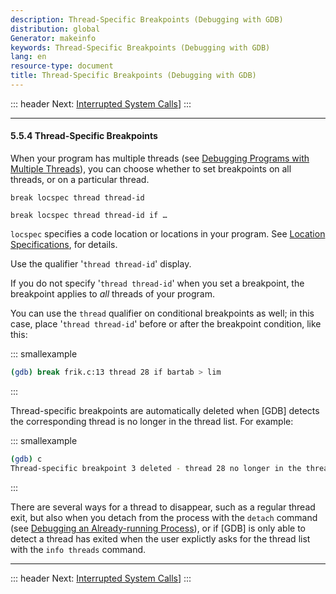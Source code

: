 ```yaml
---
description: Thread-Specific Breakpoints (Debugging with GDB)
distribution: global
Generator: makeinfo
keywords: Thread-Specific Breakpoints (Debugging with GDB)
lang: en
resource-type: document
title: Thread-Specific Breakpoints (Debugging with GDB)
---
```

::: header
Next: [Interrupted System Calls](Interrupted-System-Calls.html#Interrupted-System-Calls)]
:::

---

#### 5.5.4 Thread-Specific Breakpoints

When your program has multiple threads (see [Debugging Programs with Multiple Threads](Threads.html#Threads)), you can choose whether to set breakpoints on all threads, or on a particular thread.

`break locspec thread thread-id`

`break locspec thread thread-id if …`

`locspec` specifies a code location or locations in your program. See [Location Specifications](Location-Specifications.html#Location-Specifications), for details.

Use the qualifier '`thread thread-id`' display.

If you do not specify '`thread thread-id`' when you set a breakpoint, the breakpoint applies to *all* threads of your program.

You can use the `thread` qualifier on conditional breakpoints as well; in this case, place '`thread thread-id`' before or after the breakpoint condition, like this:

::: smallexample

```bash
(gdb) break frik.c:13 thread 28 if bartab > lim
```

:::

Thread-specific breakpoints are automatically deleted when [GDB] detects the corresponding thread is no longer in the thread list. For example:

::: smallexample

```bash
(gdb) c
Thread-specific breakpoint 3 deleted - thread 28 no longer in the thread list.
```

:::

There are several ways for a thread to disappear, such as a regular thread exit, but also when you detach from the process with the `detach` command (see [Debugging an Already-running Process](Attach.html#Attach)), or if [GDB] is only able to detect a thread has exited when the user explictly asks for the thread list with the `info threads` command.

---

::: header
Next: [Interrupted System Calls](Interrupted-System-Calls.html#Interrupted-System-Calls)]
:::
